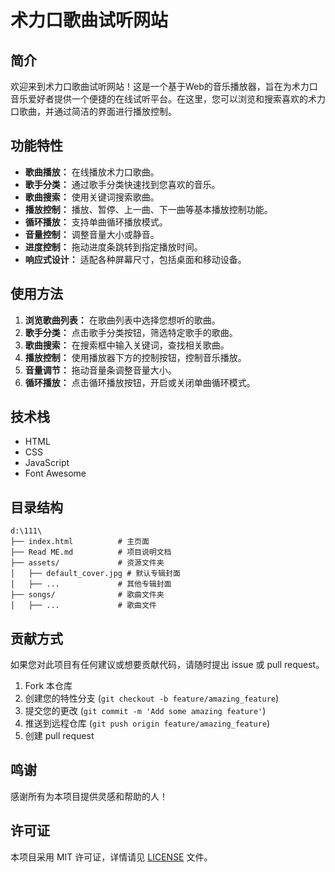 # 术力口歌曲试听网站

## 简介

欢迎来到术力口歌曲试听网站！这是一个基于Web的音乐播放器，旨在为术力口音乐爱好者提供一个便捷的在线试听平台。在这里，您可以浏览和搜索喜欢的术力口歌曲，并通过简洁的界面进行播放控制。

## 功能特性

-   **歌曲播放：** 在线播放术力口歌曲。
-   **歌手分类：** 通过歌手分类快速找到您喜欢的音乐。
-   **歌曲搜索：** 使用关键词搜索歌曲。
-   **播放控制：** 播放、暂停、上一曲、下一曲等基本播放控制功能。
-   **循环播放：** 支持单曲循环播放模式。
-   **音量控制：** 调整音量大小或静音。
-   **进度控制：** 拖动进度条跳转到指定播放时间。
-   **响应式设计：** 适配各种屏幕尺寸，包括桌面和移动设备。

## 使用方法

1.  **浏览歌曲列表：** 在歌曲列表中选择您想听的歌曲。
2.  **歌手分类：** 点击歌手分类按钮，筛选特定歌手的歌曲。
3.  **歌曲搜索：** 在搜索框中输入关键词，查找相关歌曲。
4.  **播放控制：** 使用播放器下方的控制按钮，控制音乐播放。
5.  **音量调节：** 拖动音量条调整音量大小。
6.  **循环播放：** 点击循环播放按钮，开启或关闭单曲循环模式。

## 技术栈

-   HTML
-   CSS
-   JavaScript
-   Font Awesome

## 目录结构

```
d:\111\
├── index.html          # 主页面
├── Read ME.md          # 项目说明文档
├── assets/             # 资源文件夹
│   ├── default_cover.jpg # 默认专辑封面
│   ├── ...             # 其他专辑封面
├── songs/              # 歌曲文件夹
│   ├── ...             # 歌曲文件
```

## 贡献方式

如果您对此项目有任何建议或想要贡献代码，请随时提出 issue 或 pull request。

1.  Fork 本仓库
2.  创建您的特性分支 (`git checkout -b feature/amazing_feature`)
3.  提交您的更改 (`git commit -m 'Add some amazing feature'`)
4.  推送到远程仓库 (`git push origin feature/amazing_feature`)
5.  创建 pull request

## 鸣谢

感谢所有为本项目提供灵感和帮助的人！

## 许可证

本项目采用 MIT 许可证，详情请见 [LICENSE](LICENSE) 文件。
